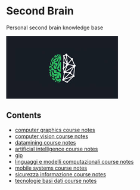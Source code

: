 # Second Brain

Personal second brain knowledge base

![](assets/main.jpg)

## Contents

- [computer graphics course notes](pages/computer_graphics/index.md)
- [computer vision course notes](pages/computer_vision/index.md)
- [datamining course notes](pages/datamining/index.md)
- [artificial intelligence course notes](pages/fondamenti_intelligenza_artificiale/index.md)
- [gip](pages/gip/index.md)
- [linguaggi e modelli computazionali course notes](pages/linguaggi_modelli_computazionali/index.md)
- [mobile systems course notes](pages/mobile_systems/index.md)
- [sicurezza informazione course notes](pages/sicurezza_informazione/index.md)
- [tecnologie basi dati course notes](pages/tecnologie_basi_dati/index.md)
